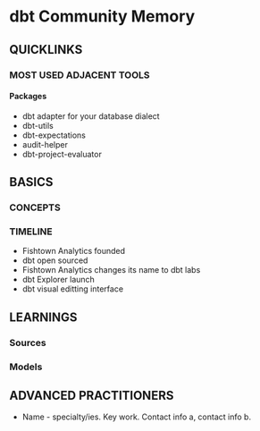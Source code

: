 # dbt Community Memory

## QUICKLINKS

### MOST USED ADJACENT TOOLS

#### Packages
* dbt adapter for your database dialect
* dbt-utils
* dbt-expectations
* audit-helper
* dbt-project-evaluator

## BASICS 

### 

### CONCEPTS

### TIMELINE

* Fishtown Analytics founded
* dbt open sourced
* Fishtown Analytics changes its name to dbt labs
* dbt Explorer launch
* dbt visual editting interface

## LEARNINGS

### Sources

### Models

## ADVANCED PRACTITIONERS
* Name - specialty/ies. Key work. Contact info a, contact info b.


